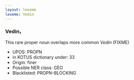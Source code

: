 ```yaml
---
layout: lexeme
lexeme: Vedin
---
```


###  Vedin₁

This rare proper noun overlaps more common *Vedin* (FIXME)
* UPOS:  PROPN
* in KOTUS dictionary under:  33
* Origin:  finer
* Possible NER class:  GEO
* Blacklisted:  PROPN-BLOCKING


